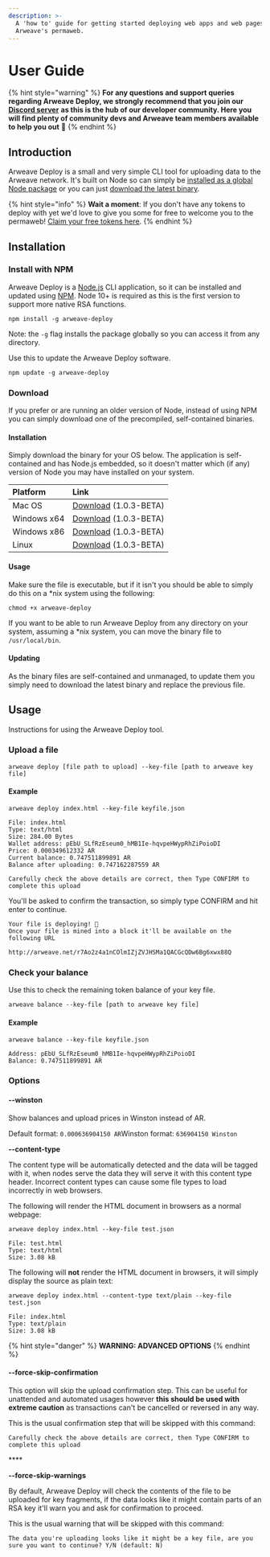 ```yaml
---
description: >-
  A 'how to' guide for getting started deploying web apps and web pages to
  Arweave's permaweb.
---
```


# User Guide

{% hint style="warning" %}
**For any questions and support queries regarding Arweave Deploy, we strongly recommend that you join our** [**Discord server**](https://discord.gg/DjAFMJc) **as this is the hub of our developer community. Here you will find plenty of community devs and Arweave team members available to help you out** 🤖 
{% endhint %}

## Introduction

Arweave Deploy is a small and very simple CLI tool for uploading data to the Arweave network. It's built on Node so can simply be [installed as a global Node package](arweave-deploy.md#install-with-npm) or you can just [download the latest binary](arweave-deploy.md#download).

{% hint style="info" %}
**Wait a moment**: If you don't have any tokens to deploy with yet we'd love to give you some for free to welcome you to the permaweb! [Claim your free tokens here](https://tokens.arweave.org).
{% endhint %}

## Installation

### Install with NPM

Arweave Deploy is a [Node.js](https://nodejs.org/en) CLI application, so it can be installed and updated using [NPM](https://www.npmjs.com). Node 10+ is required as this is the first version to support more native RSA functions. 

```text
npm install -g arweave-deploy
```

Note: the `-g` flag installs the package globally so you can access it from any directory.

Use this to update the Arweave Deploy software. 

```text
npm update -g arweave-deploy
```

### Download

If you prefer or are running an older version of Node, instead of using NPM you can simply download one of the precompiled, self-contained binaries.

#### Installation

Simply download the binary for your OS below. The application is self-contained and has Node.js embedded, so it doesn't matter which \(if any\) version of Node you may have installed on your system.

| Platform | Link |
| :--- | :--- |
| Mac OS | [Download](https://github.com/ArweaveTeam/arweave-deploy/raw/master/dist/macos/arweave) \(1.0.3-BETA\) |
| Windows x64 | [Download](https://github.com/ArweaveTeam/arweave-deploy/raw/master/dist/windows/arweave-x64.exe) \(1.0.3-BETA\) |
| Windows x86 | [Download](https://github.com/ArweaveTeam/arweave-deploy/raw/master/dist/windows/arweave-x86.exe) \(1.0.3-BETA\) |
| Linux | [Download](https://github.com/ArweaveTeam/arweave-deploy/raw/master/dist/linux/arweave) \(1.0.3-BETA\) |

#### Usage

Make sure the file is executable, but if it isn't you should be able to simply do this on a \*nix system using the following:

```text
chmod +x arweave-deploy
```

If you want to be able to run Arweave Deploy from any directory on your system, assuming a \*nix system, you can move the binary file to `/usr/local/bin`.

#### Updating

As the binary files are self-contained and unmanaged, to update them you simply need to download the latest binary and replace the previous file.

## Usage

Instructions for using the Arweave Deploy tool. 

### Upload a file

```text
arweave deploy [file path to upload] --key-file [path to arweave key file]
```

#### Example

```text
arweave deploy index.html --key-file keyfile.json 

File: index.html
Type: text/html
Size: 284.00 Bytes
Wallet address: pEbU_SLfRzEseum0_hMB1Ie-hqvpeHWypRhZiPoioDI
Price: 0.000349612332 AR
Current balance: 0.747511899891 AR
Balance after uploading: 0.747162287559 AR

Carefully check the above details are correct, then Type CONFIRM to complete this upload 
```

You'll be asked to confirm the transaction, so simply type CONFIRM and hit enter to continue.

```text
Your file is deploying! 🚀
Once your file is mined into a block it'll be available on the following URL

http://arweave.net/r7Ao2z4a1nCOlmIZjZVJHSMa1QACGcQDw6Bg6xwx88Q
```



### Check your balance

Use this to check the remaining token balance of your key file. 

```text
arweave balance --key-file [path to arweave key file]
```

#### Example

```text
arweave balance --key-file keyfile.json

Address: pEbU_SLfRzEseum0_hMB1Ie-hqvpeHWypRhZiPoioDI
Balance: 0.747511899891 AR
```

### Options

#### --winston

Show balances and upload prices in Winston instead of AR.

Default format: `0.000636904150 AR`Winston format: `636904150 Winston`

**--content-type**

The content type will be automatically detected and the data will be tagged with it, when nodes serve the data they will serve it with this content type header. Incorrect content types can cause some file types to load incorrectly in web browsers.

The following will render the HTML document in browsers as a normal webpage:

```text
arweave deploy index.html --key-file test.json

File: test.html
Type: text/html
Size: 3.08 kB
```

The following will **not** render the HTML document in browsers, it will simply display the source as plain text:

```text
arweave deploy index.html --content-type text/plain --key-file test.json

File: index.html
Type: text/plain
Size: 3.08 kB
```

{% hint style="danger" %}
**WARNING: ADVANCED OPTIONS**
{% endhint %}

#### --force-skip-confirmation

This option will skip the upload confirmation step. This can be useful for unattended and automated usages however **this should be used with extreme caution** as transactions can't be cancelled or reversed in any way.

This is the usual confirmation step that will be skipped with this command: 

```text
Carefully check the above details are correct, then Type CONFIRM to complete this upload 
```

\*\*\*\*

**--force-skip-warnings**

By default, Arweave Deploy will check the contents of the file to be uploaded for key fragments, if the data looks like it might contain parts of an RSA key it'll warn you and ask for confirmation to proceed.

This is the usual warning that will be skipped with this command:

```text
The data you're uploading looks like it might be a key file, are you sure you want to continue? Y/N (default: N)
```



